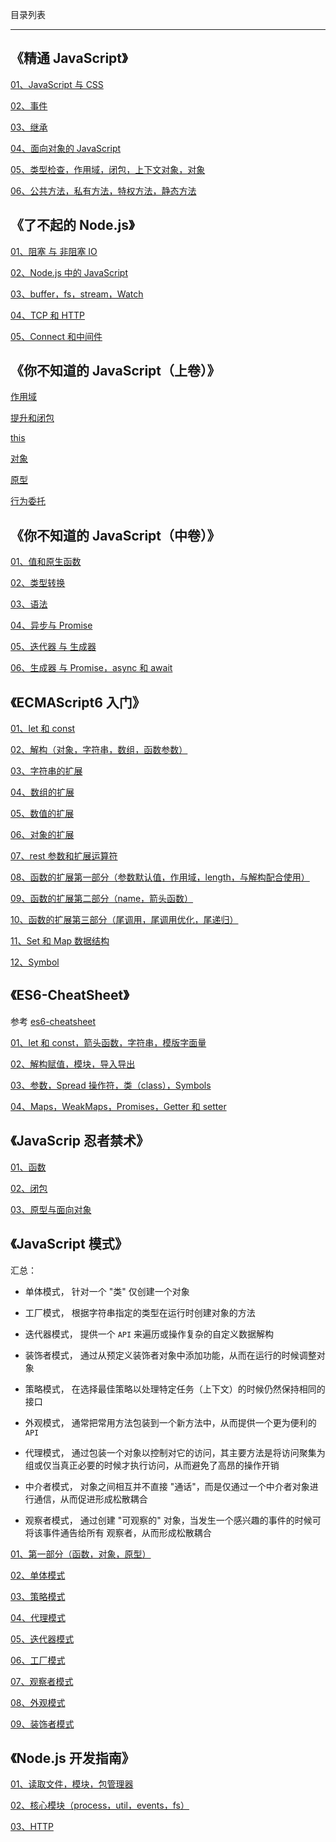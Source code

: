 目录列表

----

## 《精通 JavaScript》

[01、JavaScript 与 CSS](https://github.com/heptaluan/blog/blob/master/readingNotes/精通JavaScript/01.md)

[02、事件](https://github.com/heptaluan/blog/blob/master/readingNotes/精通JavaScript/02.md)

[03、继承](https://github.com/heptaluan/blog/blob/master/readingNotes/精通JavaScript/03.md)

[04、面向对象的 JavaScript](https://github.com/heptaluan/blog/blob/master/readingNotes/精通JavaScript/04.md)

[05、类型检查，作用域，闭包，上下文对象，对象](https://github.com/heptaluan/blog/blob/master/readingNotes/精通JavaScript/05.md)

[06、公共方法，私有方法，特权方法，静态方法](https://github.com/heptaluan/blog/blob/master/readingNotes/精通JavaScript/06.md)







## 《了不起的 Node.js》

[01、阻塞 与 非阻塞 IO](https://github.com/heptaluan/blog/blob/master/readingNotes/了不起的Node.js/01.md)

[02、Node.js 中的 JavaScript](https://github.com/heptaluan/blog/blob/master/readingNotes/了不起的Node.js/02.md)

[03、buffer，fs，stream，Watch](https://github.com/heptaluan/blog/blob/master/readingNotes/了不起的Node.js/03.md)

[04、TCP 和 HTTP](https://github.com/heptaluan/blog/blob/master/readingNotes/了不起的Node.js/04.md)

[05、Connect 和中间件](https://github.com/heptaluan/blog/blob/master/readingNotes/了不起的Node.js/05.md)









## 《你不知道的 JavaScript（上卷）》

[作用域](https://github.com/heptaluan/blog/blob/master/readingNotes/你不知道的JavaScript(上卷)/01.md)

[提升和闭包](https://github.com/heptaluan/blog/blob/master/readingNotes/你不知道的JavaScript(上卷)/02.md)

[this](https://github.com/heptaluan/blog/blob/master/readingNotes/你不知道的JavaScript(上卷)/03.md)

[对象](https://github.com/heptaluan/blog/blob/master/readingNotes/你不知道的JavaScript(上卷)/04.md)

[原型](https://github.com/heptaluan/blog/blob/master/readingNotes/你不知道的JavaScript(上卷)/05.md)

[行为委托](https://github.com/heptaluan/blog/blob/master/readingNotes/你不知道的JavaScript(上卷)/06.md)









## 《你不知道的 JavaScript（中卷）》

[01、值和原生函数](https://github.com/heptaluan/blog/blob/master/readingNotes/你不知道的JavaScript(中卷)/01.md)

[02、类型转换](https://github.com/heptaluan/blog/blob/master/readingNotes/你不知道的JavaScript(中卷)/02.md)

[03、语法](https://github.com/heptaluan/blog/blob/master/readingNotes/你不知道的JavaScript(中卷)/03.md)

[04、异步与 Promise](https://github.com/heptaluan/blog/blob/master/readingNotes/你不知道的JavaScript(中卷)/04.md)

[05、迭代器 与 生成器](https://github.com/heptaluan/blog/blob/master/readingNotes/你不知道的JavaScript(中卷)/05.md)

[06、生成器 与 Promise，async 和 await](https://github.com/heptaluan/blog/blob/master/readingNotes/你不知道的JavaScript(中卷)/06.md)









## 《ECMAScript6 入门》

[01、let 和 const](https://github.com/heptaluan/blog/blob/master/readingNotes/ECMAScript6入门/01.md)

[02、解构（对象，字符串，数组，函数参数）](https://github.com/heptaluan/blog/blob/master/readingNotes/ECMAScript6入门/02.md)

[03、字符串的扩展](https://github.com/heptaluan/blog/blob/master/readingNotes/ECMAScript6入门/03.md)

[04、数组的扩展](https://github.com/heptaluan/blog/blob/master/readingNotes/ECMAScript6入门/04.md)

[05、数值的扩展](https://github.com/heptaluan/blog/blob/master/readingNotes/ECMAScript6入门/05.md)

[06、对象的扩展](https://github.com/heptaluan/blog/blob/master/readingNotes/ECMAScript6入门/06.md)

[07、rest 参数和扩展运算符](https://github.com/heptaluan/blog/blob/master/readingNotes/ECMAScript6入门/07.md)

[08、函数的扩展第一部分（参数默认值，作用域，length，与解构配合使用）](https://github.com/heptaluan/blog/blob/master/readingNotes/ECMAScript6入门/08.md)

[09、函数的扩展第二部分（name，箭头函数）](https://github.com/heptaluan/blog/blob/master/readingNotes/ECMAScript6入门/09.md)

[10、函数的扩展第三部分（尾调用，尾调用优化，尾递归）](https://github.com/heptaluan/blog/blob/master/readingNotes/ECMAScript6入门/10.md)

[11、Set 和 Map 数据结构](https://github.com/heptaluan/blog/blob/master/readingNotes/ECMAScript6入门/11.md)

[12、Symbol](https://github.com/heptaluan/blog/blob/master/readingNotes/ECMAScript6入门/12.md)








## 《ES6-CheatSheet》

参考 [es6-cheatsheet](https://github.com/DrkSephy/es6-cheatsheet)

[01、let 和 const，箭头函数，字符串，模版字面量](https://github.com/heptaluan/blog/blob/master/readingNotes/ES6-CheatSheet/01.md)

[02、解构赋值，模块，导入导出](https://github.com/heptaluan/blog/blob/master/readingNotes/ES6-CheatSheet/02.md)

[03、参数，Spread 操作符，类（class），Symbols](https://github.com/heptaluan/blog/blob/master/readingNotes/ES6-CheatSheet/03.md)

[04、Maps，WeakMaps，Promises，Getter 和 setter](https://github.com/heptaluan/blog/blob/master/readingNotes/ES6-CheatSheet/04.md)







## 《JavaScrip 忍者禁术》

[01、函数](https://github.com/heptaluan/blog/blob/master/readingNotes/JavaScrip忍者禁术/01.md)

[02、闭包](https://github.com/heptaluan/blog/blob/master/readingNotes/JavaScrip忍者禁术/02.md)

[03、原型与面向对象](https://github.com/heptaluan/blog/blob/master/readingNotes/JavaScrip忍者禁术/03.md)





## 《JavaScript 模式》

汇总：

* 单体模式， 针对一个 "类" 仅创建一个对象

* 工厂模式， 根据字符串指定的类型在运行时创建对象的方法

* 迭代器模式， 提供一个 `API` 来遍历或操作复杂的自定义数据解构

* 装饰者模式， 通过从预定义装饰者对象中添加功能，从而在运行的时候调整对象

* 策略模式， 在选择最佳策略以处理特定任务（上下文）的时候仍然保持相同的接口

* 外观模式， 通常把常用方法包装到一个新方法中，从而提供一个更为便利的 `API`

* 代理模式， 通过包装一个对象以控制对它的访问，其主要方法是将访问聚集为组或仅当真正必要的时候才执行访问，从而避免了高昂的操作开销

* 中介者模式， 对象之间相互并不直接 "通话"，而是仅通过一个中介者对象进行通信，从而促进形成松散耦合

* 观察者模式， 通过创建 "可观察的" 对象，当发生一个感兴趣的事件的时候可将该事件通告给所有 观察者，从而形成松散耦合

[01、第一部分（函数，对象，原型）](https://github.com/heptaluan/blog/blob/master/readingNotes/JavaScript模式/01.md)

[02、单体模式](https://github.com/heptaluan/blog/blob/master/readingNotes/JavaScript模式/02.md)

[03、策略模式](https://github.com/heptaluan/blog/blob/master/readingNotes/JavaScript模式/03.md)

[04、代理模式](https://github.com/heptaluan/blog/blob/master/readingNotes/JavaScript模式/04.md)

[05、迭代器模式](https://github.com/heptaluan/blog/blob/master/readingNotes/JavaScript模式/05.md)

[06、工厂模式](https://github.com/heptaluan/blog/blob/master/readingNotes/JavaScript模式/06.md)

[07、观察者模式](https://github.com/heptaluan/blog/blob/master/readingNotes/JavaScript模式/07.md)

[08、外观模式](https://github.com/heptaluan/blog/blob/master/readingNotes/JavaScript模式/08.md)

[09、装饰者模式](https://github.com/heptaluan/blog/blob/master/readingNotes/JavaScript模式/09.md)







## 《Node.js 开发指南》

[01、读取文件，模块，包管理器](https://github.com/heptaluan/blog/blob/master/readingNotes/Node.js开发指南/01.md)

[02、核心模块（process，util，events，fs）](https://github.com/heptaluan/blog/blob/master/readingNotes/Node.js开发指南/02.md)

[03、HTTP](https://github.com/heptaluan/blog/blob/master/readingNotes/Node.js开发指南/03.md)